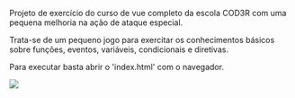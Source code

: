 <p>Projeto de exercício do curso de vue completo da escola COD3R com uma pequena melhoria na ação de ataque especial.</p>
<p>Trata-se de um pequeno jogo para exercitar os conhecimentos básicos sobre funções, eventos, variáveis, condicionais e diretivas. </p>
<p>Para executar basta abrir o 'index.html' com o navegador.</p>
<img src="https://i.imgur.com/raiVTIp.png">
